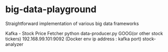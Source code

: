 # big-data-playground
Straightforward implementation of various big data frameworks


Kafka - Stock Price Fetcher
python data-producer.py GOOG(or other stock tickers) 192.168.99.101:9092 (Docker env ip address : kafka port) stock-analyzer

